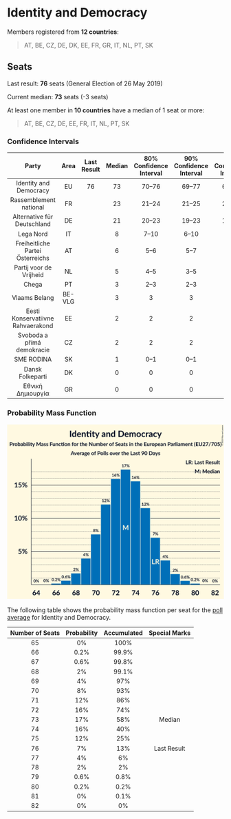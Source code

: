 # Identity and Democracy

Members registered from **12 countries**:

> AT, BE, CZ, DE, DK, EE, FR, GR, IT, NL, PT, SK

## Seats

Last result: **76** seats (General Election of 26 May 2019)

Current median: **73** seats (-3 seats)

At least one member in **10 countries** have a median of 1 seat or more:

> AT, BE, CZ, DE, EE, FR, IT, NL, PT, SK

### Confidence Intervals

| Party | Area | Last Result | Median | 80% Confidence Interval | 90% Confidence Interval | 95% Confidence Interval | 99% Confidence Interval |
|:-----:|:----:|:-----------:|:------:|:-----------------------:|:-----------------------:|:-----------------------:|:-----------------------:|
| Identity and Democracy | EU | 76 | 73 | 70–76 | 69–77 | 68–77 | 67–79 |
| Rassemblement national | FR | | 23 | 21–24 | 21–25 | 21–25 | 20–26 |
| Alternative für Deutschland | DE | | 21 | 20–23 | 19–23 | 19–24 | 18–25 |
| Lega Nord | IT | | 8 | 7–10 | 6–10 | 6–10 | 5–11 |
| Freiheitliche Partei Österreichs | AT | | 6 | 5–6 | 5–7 | 5–7 | 5–7 |
| Partij voor de Vrijheid | NL | | 5 | 4–5 | 3–5 | 3–5 | 3–5 |
| Chega | PT | | 3 | 2–3 | 2–3 | 2–4 | 2–4 |
| Vlaams Belang | BE-VLG | | 3 | 3 | 3 | 3 | 3–4 |
| Eesti Konservatiivne Rahvaerakond | EE | | 2 | 2 | 2 | 1–3 | 1–3 |
| Svoboda a přímá demokracie | CZ | | 2 | 2 | 2 | 1–2 | 1–3 |
| SME RODINA | SK | | 1 | 0–1 | 0–1 | 0–1 | 0–1 |
| Dansk Folkeparti | DK | | 0 | 0 | 0 | 0 | 0–1 |
| Εθνική Δημιουργία | GR | | 0 | 0 | 0 | 0 | 0 |

### Probability Mass Function

![Graph with seats probability mass function not yet produced](average-2023-08-31-seats-pmf-identityanddemocracy.png "Seats Probability Mass Function")

The following table shows the probability mass function per seat for the [poll average](average-2023-08-31.html) for Identity and Democracy.

| Number of Seats | Probability | Accumulated | Special Marks |
|:---------------:|:-----------:|:-----------:|:-------------:|
| 65 | 0% | 100% |  |
| 66 | 0.2% | 99.9% |  |
| 67 | 0.6% | 99.8% |  |
| 68 | 2% | 99.1% |  |
| 69 | 4% | 97% |  |
| 70 | 8% | 93% |  |
| 71 | 12% | 86% |  |
| 72 | 16% | 74% |  |
| 73 | 17% | 58% | Median |
| 74 | 16% | 40% |  |
| 75 | 12% | 25% |  |
| 76 | 7% | 13% | Last Result |
| 77 | 4% | 6% |  |
| 78 | 2% | 2% |  |
| 79 | 0.6% | 0.8% |  |
| 80 | 0.2% | 0.2% |  |
| 81 | 0% | 0.1% |  |
| 82 | 0% | 0% |  |


